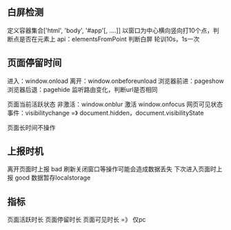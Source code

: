 ## 白屏检测
定义容器集合['html', 'body', '#app'[, ....]]
以窗口为中心横向竖向打10个点，判断点是否在元素上
api：elementsFromPoint
判断白屏 轮训10s，1s一次



## 页面停留时间
进入：window.onload
离开：window.onbeforeunload
浏览器前进：pageshow
浏览器后退：pagehide
监听路由变化，判断url是否相同

页面当前活跃状态
非激活：window.onblur
激活  window.onfocus
网页可见状态事件：visibilitychange  =》 document.hidden，document.visibilityState

页面长时间不操作


## 上报时机
离开页面时上报 bad  刷新关闭窗口等操作可能会造成数据丢失
下次进入页面时上报  good  数据暂存localstorage


## 指标
页面活跃时长
页面停留时长
页面可见时长  =》  仅pc




